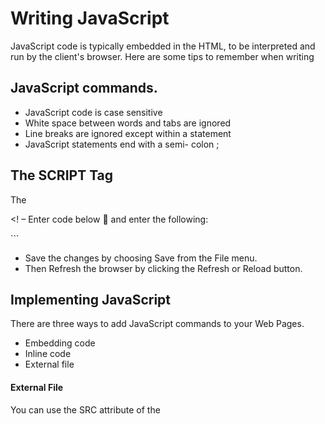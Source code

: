 # Writing JavaScript

JavaScript code is typically embedded in the HTML, to be interpreted and
run by the client's browser. Here are some tips to remember when writing


## JavaScript commands.
* JavaScript code is case sensitive
* White space between words and tabs are ignored
* Line breaks are ignored except within a statement
* JavaScript statements end with a semi- colon ;


## The SCRIPT Tag


The <SCRIPT> tag alerts a browser that JavaScript code follows. It is typically embedded in the HTML.
<SCRIPT language = "JavaScript">
statements

SCRIPT Example
* Open "script_tag.html" in a browser.
* View the Source
* Put the cursor after

```</SCRIPT>
<! – Enter code below 􀃆 and enter the following:
<SCRIPT language = "JavaScript">
alert("Welcome to the script tag test page.")
</SCRIPT>```

* Save the changes by choosing Save from the File menu.
* Then Refresh the browser by clicking the Refresh or Reload button.


## Implementing JavaScript

There are three ways to add JavaScript commands to your Web Pages.
* Embedding code
* Inline code
* External file

#### External File

You can use the SRC attribute of the <SCRIPT> tag to call JavaScript code
from an external text file. This is useful if you have a lot of code or you
want to run it from several pages, because any number of pages can call the
same external JavaScript file. The text file itself contains no HTML tags. It
is call by the following tag:
```<SCRIPT SRC="filename.js">   </SCRIPT>```

#### External Example
* Open "external.html" in a browser
* View the Source
* Put the cursor after <! – Enter code here 􀃆 and enter:
```<SCRIPT language = "JavaScript" SRC = "external.js"> </SCRIPT>```

#### Save the changes and Refresh the browser.
